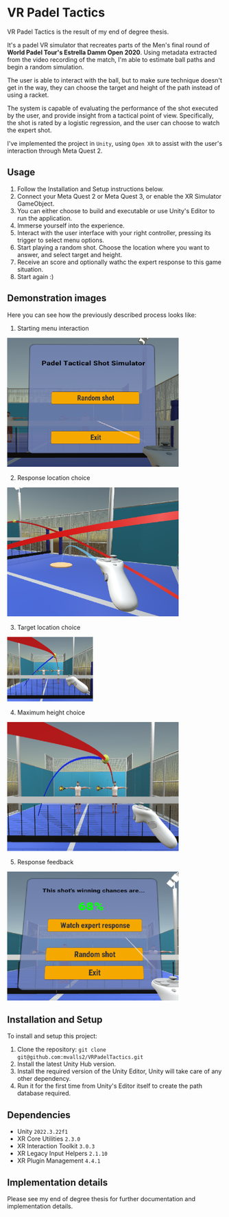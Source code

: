 # VR Padel Tactics

VR Padel Tactics is the result of my end of degree thesis.

It's a padel VR simulator that recreates parts of the Men's final round of **World Padel Tour's Estrella Damm Open 2020**.
Using metadata extracted from the video recording of the match, I'm able to estimate ball paths and begin a random simulation.

The user is able to interact with the ball, but to make sure technique doesn't get in the way, they can choose the target and height of the path instead of using a racket.

The system is capable of evaluating the performance of the shot executed by the user, and provide insight from a tactical point of view. Specifically, the shot is rated by a logistic regression, and the user can choose to watch the expert shot.

I've implemented the project in `Unity`, using `Open XR` to assist with the user's interaction through Meta Quest 2.


## Usage

1. Follow the Installation and Setup instructions below.
2. Connect your Meta Quest 2 or Meta Quest 3, or enable the XR Simulator GameObject.
3. You can either choose to build and executable or use Unity's Editor to run the application.
4. Immerse yourself into the experience.
5. Interact with the user interface with your right controller, pressing its trigger to select menu options.
6. Start playing a random shot. Choose the location where you want to answer, and select target and height.
7. Receive an score and optionally wathc the expert response to this game situation.
8. Start again :)

## Demonstration images

Here you can see how the previously described process looks like:

1. Starting menu interaction

<img src="Images/menu1.PNG" width="400" height="300" alt="Image description">

2. Response location choice

<img src="Images/teleport.PNG" width="400" height="300" alt="Image description">

3. Target location choice

<img src="Images/target.PNG" width="200" height="150" alt="Image description">

4. Maximum height choice

<img src="Images/height.PNG" width="400" height="300" alt="Image description">

5. Response feedback

<img src="Images/menu2.PNG" width="400" height="300" alt="Image description">

## Installation and Setup

To install and setup this project:

1. Clone the repository: `git clone git@github.com:mvalls2/VRPadelTactics.git`
2. Install the latest Unity Hub version.
3. Install the required version of the Unity Editor, Unity will take care of any other dependency.
4. Run it for the first time from Unity's Editor itself to create the path database required.

## Dependencies

- Unity `2022.3.22f1`
- XR Core Utilities `2.3.0`
- XR Interaction Toolkit `3.0.3`
- XR Legacy Input Helpers `2.1.10`
- XR Plugin Management `4.4.1`

## Implementation details

Please see my end of degree thesis for further documentation and implementation details.

